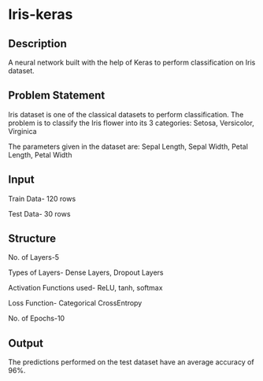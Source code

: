 # Iris-keras
## Description
A neural network built with the help of Keras to perform classification on Iris dataset.
## Problem Statement
Iris dataset is one of the classical datasets to perform classification. The problem is to classify the Iris flower into its 3 categories: Setosa, Versicolor, Virginica

The parameters given in the dataset are: Sepal Length, Sepal Width, Petal Length, Petal Width

## Input
Train Data- 120 rows

Test Data- 30 rows

## Structure
No. of Layers-5

Types of Layers- Dense Layers, Dropout Layers

Activation Functions used- ReLU, tanh, softmax

Loss Function- Categorical CrossEntropy

No. of Epochs-10

## Output
The predictions performed on the test dataset have an average accuracy of 96%.
